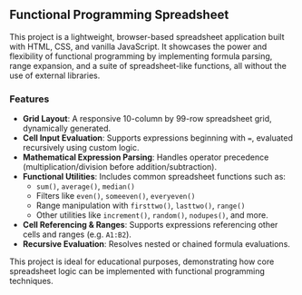 ## Functional Programming Spreadsheet

This project is a lightweight, browser-based spreadsheet application built with HTML, CSS, and vanilla JavaScript. It showcases the power and flexibility of functional programming by implementing formula parsing, range expansion, and a suite of spreadsheet-like functions, all without the use of external libraries.

### Features

- **Grid Layout**: A responsive 10-column by 99-row spreadsheet grid, dynamically generated.
- **Cell Input Evaluation**: Supports expressions beginning with `=`, evaluated recursively using custom logic.
- **Mathematical Expression Parsing**: Handles operator precedence (multiplication/division before addition/subtraction).
- **Functional Utilities**: Includes common spreadsheet functions such as:
  - `sum()`, `average()`, `median()`
  - Filters like `even()`, `someeven()`, `everyeven()`
  - Range manipulation with `firsttwo()`, `lasttwo()`, `range()`
  - Other utilities like `increment()`, `random()`, `nodupes()`, and more.
- **Cell Referencing & Ranges**: Supports expressions referencing other cells and ranges (e.g. `A1:B2`).
- **Recursive Evaluation**: Resolves nested or chained formula evaluations.

This project is ideal for educational purposes, demonstrating how core spreadsheet logic can be implemented with functional programming techniques.
